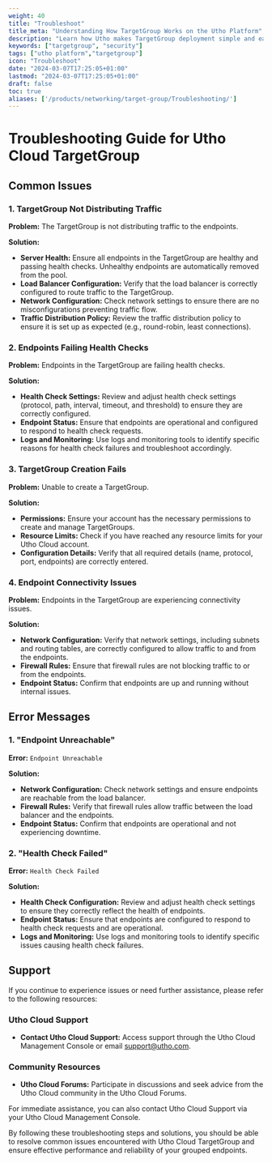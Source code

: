 ```yaml
---
weight: 40
title: "Troubleshoot"
title_meta: "Understanding How TargetGroup Works on the Utho Platform"
description: "Learn how Utho makes TargetGroup deployment simple and easy so you easily anticipate your cloud infrastructure costs"
keywords: ["targetgroup", "security"]
tags: ["utho platform","targetgroup"]
icon: "Troubleshoot"
date: "2024-03-07T17:25:05+01:00"
lastmod: "2024-03-07T17:25:05+01:00"
draft: false
toc: true
aliases: ['/products/networking/target-group/Troubleshooting/']
---
```


# Troubleshooting Guide for Utho Cloud TargetGroup

## Common Issues

### 1. TargetGroup Not Distributing Traffic
**Problem:** The TargetGroup is not distributing traffic to the endpoints.

**Solution:**
- **Server Health:** Ensure all endpoints in the TargetGroup are healthy and passing health checks. Unhealthy endpoints are automatically removed from the pool.
- **Load Balancer Configuration:** Verify that the load balancer is correctly configured to route traffic to the TargetGroup.
- **Network Configuration:** Check network settings to ensure there are no misconfigurations preventing traffic flow.
- **Traffic Distribution Policy:** Review the traffic distribution policy to ensure it is set up as expected (e.g., round-robin, least connections).

### 2. Endpoints Failing Health Checks
**Problem:** Endpoints in the TargetGroup are failing health checks.

**Solution:**
- **Health Check Settings:** Review and adjust health check settings (protocol, path, interval, timeout, and threshold) to ensure they are correctly configured.
- **Endpoint Status:** Ensure that endpoints are operational and configured to respond to health check requests.
- **Logs and Monitoring:** Use logs and monitoring tools to identify specific reasons for health check failures and troubleshoot accordingly.

### 3. TargetGroup Creation Fails
**Problem:** Unable to create a TargetGroup.

**Solution:**
- **Permissions:** Ensure your account has the necessary permissions to create and manage TargetGroups.
- **Resource Limits:** Check if you have reached any resource limits for your Utho Cloud account.
- **Configuration Details:** Verify that all required details (name, protocol, port, endpoints) are correctly entered.

### 4. Endpoint Connectivity Issues
**Problem:** Endpoints in the TargetGroup are experiencing connectivity issues.

**Solution:**
- **Network Configuration:** Verify that network settings, including subnets and routing tables, are correctly configured to allow traffic to and from the endpoints.
- **Firewall Rules:** Ensure that firewall rules are not blocking traffic to or from the endpoints.
- **Endpoint Status:** Confirm that endpoints are up and running without internal issues.

## Error Messages

### 1. "Endpoint Unreachable"
**Error:** `Endpoint Unreachable`

**Solution:**
- **Network Configuration:** Check network settings and ensure endpoints are reachable from the load balancer.
- **Firewall Rules:** Verify that firewall rules allow traffic between the load balancer and the endpoints.
- **Endpoint Status:** Confirm that endpoints are operational and not experiencing downtime.

### 2. "Health Check Failed"
**Error:** `Health Check Failed`

**Solution:**
- **Health Check Configuration:** Review and adjust health check settings to ensure they correctly reflect the health of endpoints.
- **Endpoint Status:** Ensure that endpoints are configured to respond to health check requests and are operational.
- **Logs and Monitoring:** Use logs and monitoring tools to identify specific issues causing health check failures.

## Support

If you continue to experience issues or need further assistance, please refer to the following resources:

<!-- ### Utho Cloud Documentation
- **TargetGroup Documentation:** [Utho Cloud TargetGroup Documentation](#) *(Replace with actual link)* -->

### Utho Cloud Support
- **Contact Utho Cloud Support:** Access support through the Utho Cloud Management Console or email support@utho.com.

### Community Resources
- **Utho Cloud Forums:** Participate in discussions and seek advice from the Utho Cloud community in the Utho Cloud Forums.

For immediate assistance, you can also contact Utho Cloud Support via your Utho Cloud Management Console.

By following these troubleshooting steps and solutions, you should be able to resolve common issues encountered with Utho Cloud TargetGroup and ensure effective performance and reliability of your grouped endpoints.
